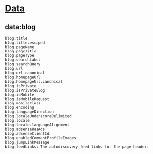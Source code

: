 # [Data](https://github.com/nikahmadz/Blogger-Template-Documentation/blob/master/data.md)
## data:blog
```
blog.title
blog.title.escaped
blog.pageName
blog.pageTitle
blog.pageType
blog.searchLabel
blog.searchQuery
blog.url
blog.url.canonical
blog.homepageUrl
blog.homepageUrl.canonical
blog.isPrivate
blog.isPrivateBlog
blog.isMobile
blog.isMobileRequest
blog.mobileClass
blog.encoding
blog.languageDirection
blog.localeUnderscoreDelimited
blog.locale
blog.locale.languageAlignment
blog.adsenseHasAds
blog.adsenseClientId
blog.enabledCommentProfileImages
blog.jumpLinkMessage
blog.feedLinks: The autodiscovery feed links for the page header.
```
